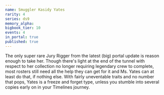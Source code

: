 ```yaml
---
name: Smuggler Kasidy Yates
rarity: 4
series: ds9
memory_alpha:
bigbook_tier: 10
events: 4
in_portal: true
published: true
---
```


The only super rare Jury Rigger from the latest (big) portal update is reason enough to take her. Though there's light at the end of the tunnel with respect to her collection no longer requiring legendary crew to complete, most rosters still need all the help they can get for it and Ms. Yates can at least do that, if nothing else. With fairly uneventable traits and no number that pops, Yates is a freeze and forget type, unless you stumble into several copies early on in your Timelines journey.
